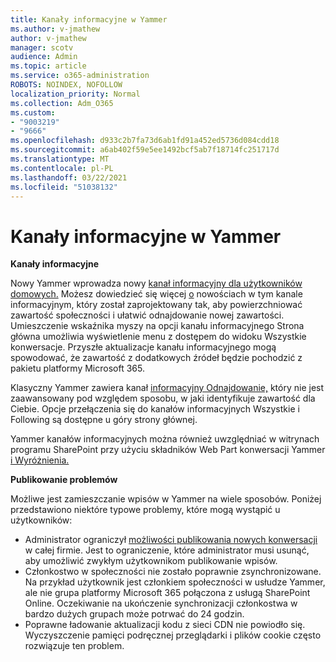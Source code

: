 ```yaml
---
title: Kanały informacyjne w Yammer
ms.author: v-jmathew
author: v-jmathew
manager: scotv
audience: Admin
ms.topic: article
ms.service: o365-administration
ROBOTS: NOINDEX, NOFOLLOW
localization_priority: Normal
ms.collection: Adm_O365
ms.custom:
- "9003219"
- "9666"
ms.openlocfilehash: d933c2b7fa73d6ab1fd91a452ed5736d084cdd18
ms.sourcegitcommit: a6ab402f59e5ee1492bcf5ab7f18714fc251717d
ms.translationtype: MT
ms.contentlocale: pl-PL
ms.lasthandoff: 03/22/2021
ms.locfileid: "51038132"
---
```

# <a name="feeds-in-yammer"></a>Kanały informacyjne w Yammer

**Kanały informacyjne**

Nowy Yammer wprowadza nowy [kanał informacyjny dla użytkowników domowych.](https://support.microsoft.com/office/what-s-in-the-yammer-home-feed-8fff52dd-5b38-468c-b963-fa4c6a4f9254) Możesz dowiedzieć się więcej [o](https://techcommunity.microsoft.com/t5/yammer-blog/yammer-discovery-what-is-in-my-feed/ba-p/1596230) nowościach w tym kanale informacyjnym, który został zaprojektowany tak, aby powierzchniować zawartość społeczności i ułatwić odnajdowanie nowej zawartości. Umieszczenie wskaźnika myszy na opcji kanału informacyjnego Strona główna umożliwia wyświetlenie menu z dostępem do widoku Wszystkie konwersacje. Przyszłe aktualizacje kanału informacyjnego mogą spowodować, że zawartość z dodatkowych źródeł będzie pochodzić z pakietu platformy Microsoft 365.

Klasyczny Yammer zawiera kanał [informacyjny Odnajdowanie,](https://support.microsoft.com/office/what-s-in-the-yammer-discovery-feed-28ba9a79-2bde-4e7c-8420-db2296c3ca49) który nie jest zaawansowany pod względem sposobu, w jaki identyfikuje zawartość dla Ciebie. Opcje przełączenia się do kanałów informacyjnych Wszystkie i Following są dostępne u góry strony głównej.

Yammer kanałów informacyjnych można również uwzględniać w witrynach programu SharePoint przy użyciu składników Web Part konwersacji Yammer [i Wyróżnienia.](https://support.microsoft.com/office/use-a-yammer-web-part-in-sharepoint-online-a53cfa0c-3d09-42c8-a286-1038a81c59da)

**Publikowanie problemów**

Możliwe jest zamieszczanie wpisów w Yammer na wiele sposobów. Poniżej przedstawiono niektóre typowe problemy, które mogą wystąpić u użytkowników:

- Administrator ograniczył [możliwości publikowania nowych konwersacji](https://support.microsoft.com/office/restrict-all-company-posts-in-yammer-3219d2ae-db15-4c9f-9dd2-28559ae39a97) w całej firmie. Jest to ograniczenie, które administrator musi usunąć, aby umożliwić zwykłym użytkownikom publikowanie wpisów.
- Członkostwo w społeczności nie zostało poprawnie zsynchronizowane. Na przykład użytkownik jest członkiem społeczności w usłudze Yammer, ale nie grupa platformy Microsoft 365 połączona z usługą SharePoint Online. Oczekiwanie na ukończenie synchronizacji członkostwa w bardzo dużych grupach może potrwać do 24 godzin.
- Poprawne ładowanie aktualizacji kodu z sieci CDN nie powiodło się. Wyczyszczenie pamięci podręcznej przeglądarki i plików cookie często rozwiązuje ten problem.
